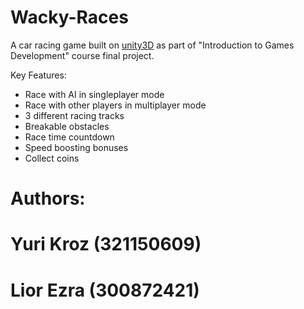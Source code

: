 # Wacky-Races
A car racing game built on [unity3D](https://unity3d.com/) as part of "Introduction to Games Development" course final project.

Key Features:
  - Race with AI in singleplayer mode
  - Race with other players in multiplayer mode
  - 3 different racing tracks
  - Breakable obstacles
  - Race time countdown
  - Speed boosting bonuses
  - Collect coins

# Authors:
# Yuri Kroz (321150609)
# Lior Ezra (300872421)
